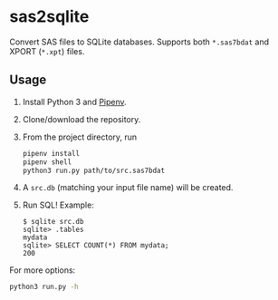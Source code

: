 # sas2sqlite

Convert SAS files to SQLite databases. Supports both `*.sas7bdat` and XPORT (`*.xpt`) files.

## Usage

1. Install Python 3 and [Pipenv](https://pipenv.readthedocs.io/en/latest/).
1. Clone/download the repository.
1. From the project directory, run

    ```sh
    pipenv install
    pipenv shell
    python3 run.py path/to/src.sas7bdat
    ```
1. A `src.db` (matching your input file name) will be created.
1. Run SQL! Example:

    ```
    $ sqlite src.db
    sqlite> .tables
    mydata
    sqlite> SELECT COUNT(*) FROM mydata;
    200
    ```

For more options:

```sh
python3 run.py -h
```
